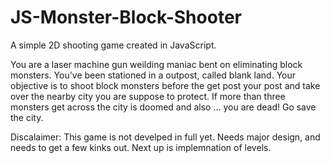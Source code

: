 # JS-Monster-Block-Shooter
A simple 2D shooting game created in JavaScript.

You are a laser machine gun weilding maniac bent on eliminating block monsters. You've been stationed 
in a outpost, called blank land. Your objective is to shoot block monsters before the get post your post 
and take over the nearby city you are suppose to protect. If more than three monsters get across the city 
is doomed and also ... you are dead! Go save the city.

Discalaimer: This game is not develped in full yet. Needs major design, and needs to get a few kinks out. Next up is 
implemnation of levels.
